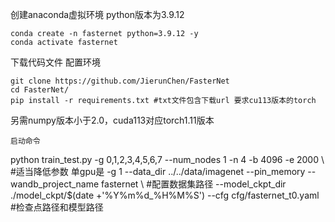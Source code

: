 创建anaconda虚拟环境 python版本为3.9.12
```
conda create -n fasternet python=3.9.12 -y
conda activate fasternet
```
下载代码文件 配置环境
```
git clone https://github.com/JierunChen/FasterNet
cd FasterNet/
pip install -r requirements.txt #txt文件包含下载url 要求cu113版本的torch
```
另需numpy版本小于2.0，cuda113对应torch1.11版本
```
启动命令
```
python train_test.py -g 0,1,2,3,4,5,6,7 --num_nodes 1 -n 4 -b 4096 -e 2000 \ #适当降低参数 单gpu是 -g 1
--data_dir ../../data/imagenet --pin_memory --wandb_project_name fasternet \ #配置数据集路径
--model_ckpt_dir ./model_ckpt/$(date +'%Y%m%d_%H%M%S') --cfg cfg/fasternet_t0.yaml #检查点路径和模型路径
```
